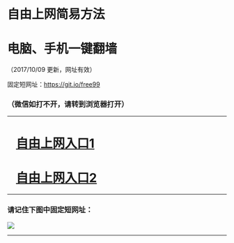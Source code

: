﻿# 自由上网简易方法

# 电脑、手机一键翻墙

（2017/10/09 更新，网址有效）

固定短网址：https://git.io/free99

### （微信如打不开，请转到浏览器打开）


***





# &nbsp;&nbsp; <a href="http://ft3158922014.fwq-tz-1001.info/fwqtz01.html?t=100900115672 " target="_blank">自由上网入口1</a>
# &nbsp;&nbsp; <a href="http://ft165955309.fwq-tz-1002.info/fwqtz02.html?t=10090016104 " target="_blank">自由上网入口2</a>
***

### 请记住下图中固定短网址：

<img src="https://s3-us-west-2.amazonaws.com/fwq-1001/yjfq-20170905okok.png" /> 


***

